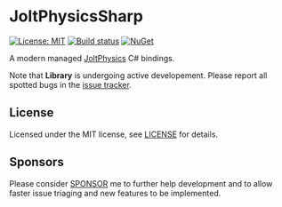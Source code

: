 # JoltPhysicsSharp

[![License: MIT](https://img.shields.io/badge/License-MIT-green.svg)](https://github.com/amerkoleci/JoltPhysicsSharp/blob/main/LICENSE)
[![Build status](https://github.com/amerkoleci/JoltPhysicsSharp/workflows/Build/badge.svg)](https://github.com/amerkoleci/JoltPhysicsSharp/actions)
[![NuGet](https://img.shields.io/nuget/v/JoltPhysicsSharp.svg)](https://www.nuget.org/packages/JoltPhysicsSharp)

A modern managed [JoltPhysics](https://github.com/jrouwe/JoltPhysics) C# bindings.

Note that **Library** is undergoing active developement. Please report all spotted bugs in the [issue tracker](https://github.com/amerkoleci/JoltPhysicsSharp/issues).

## License
Licensed under the MIT license, see [LICENSE](https://github.com/amerkoleci/JoltPhysicsSharp/blob/main/LICENSE) for details.

## Sponsors
Please consider [SPONSOR](https://github.com/sponsors/amerkoleci) me to further help development and to allow faster issue triaging and new features to be implemented.